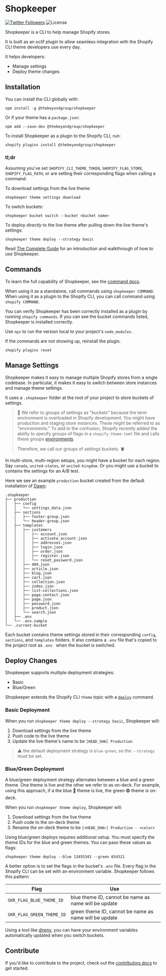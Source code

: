 # Shopkeeper
<a href="http://twitter.com/_thebeyondgroup"><img src="https://img.shields.io/twitter/follow/_thebeyondgroup?style=flat-square" alt="Twitter Followers"></a>
<img src="https://img.shields.io/badge/License-MIT-green.svg" alt="License">

Shopkeeper is a CLI to help manage Shopify stores. 

It is built as an oclif plugin to allow seamless integration with the Shopify
CLI theme developers use every day.

It helps developers:
* Manage settings
* Deploy theme changes

## Installation

You can install the CLI globally with:

```sh-session
npm install -g @thebeyondgroup/shopkeeper
```

Or if your theme has a `package.json`:

```sh-session
npm add --save-dev @thebeyondgroup/shopkeeper
```

To install Shopkeeper as a plugin to the Shopify CLI, run:

```sh-session
shopify plugins install @thebeyondgroup/shopkeeper
```

### tl;dr

Assuming you've set `SHOPIFY_CLI_THEME_TOKEN`, `SHOPIFY_FLAG_STORE`,
`SHOPIFY_FLAG_PATH`, or are setting their corresponding flags when calling a
command:

To download settings from the live theme:
```sh-session
shopkeeper theme settings download
```
To switch buckets:
```sh-session
shopkeeper bucket switch --bucket <bucket name>
```

To deploy _directly_ to the live theme after pulling down the live theme's settings:
```sh-session
shopkeeper theme deploy --strategy basic
```

Read [The Complete Guide](/docs/the_complete_guide.md) for an introduction and
walkthrough of how to use Shopkeeper.

## Commands

To learn the full capability of Shopkeeper, see the [command docs](docs/commands).

When using it as a standalone, call commands using `shopkeeper COMMAND`.
When using it as a plugin to the Shopify CLI, you can call command using `shopify COMMAND`.

You can verify Shopkeeper has been correctly installed as a plugin by running `shopify commands`.
If you can see the bucket commands listed, Shopkeeper is installed correctly.

Use `npx` to run the version local to your project's `node_modules`.

If the commands are not showing up, reinstall the plugin.

```sh-session
shopify plugins reset
```

## Manage Settings

Shopkeeper makes it easy to manage multiple Shopify stores from a single
codebase. In particular, it makes it easy to switch between store instances and
manage theme settings.

It uses a `.shopkeeper` folder at the root of your project to store buckets of settings.

> :brain: We refer to groups of settings as "buckets" because the term
> environment is overloaded in Shopify development. You might have production
> and staging store instances. These might be referred to as "environments." To
> add to the confusion, Shopify recently added the ability to specify groups of
> flags in a `shopify.theme.toml` file and calls these groups
> [environments](https://shopify.dev/docs/themes/tools/cli/environments).
>
> Therefore, we call our groups of settings buckets. :bucket:

In multi-store, multi-region setups, you might have a bucket for
each region. Say `canada`, `united-states`, or `united-kingdom`. Or you might
use a bucket to contains the settings for an A/B test.

Here we see an example `production` bucket created from the default 
installation of [Dawn](https://github.com/shopify/dawn):

```sh-session
.shopkeeper
├── production
│   ├── config
│   │   └── settings_data.json
│   ├── sections
│   │   ├── footer-group.json
│   │   └── header-group.json
│   ├── templates
│   │   ├── customers
│   │   │   ├── account.json
│   │   │   ├── activate_account.json
│   │   │   ├── addresses.json
│   │   │   ├── login.json
│   │   │   ├── order.json
│   │   │   ├── register.json
│   │   │   └── reset_password.json
│   │   ├── 404.json
│   │   ├── article.json
│   │   ├── blog.json
│   │   ├── cart.json
│   │   ├── collection.json
│   │   ├── index.json
│   │   ├── list-collections.json
│   │   ├── page.contact.json
│   │   ├── page.json
│   │   ├── password.json
│   │   ├── product.json
│   │   └── search.json
│   ├── .env
│   └── .env.sample
└── .current-bucket
```

Each bucket contains theme settings stored in their corresponding `config`,
`sections`, and `templates` folders. It also contains a `.env` file that's
copied to the project root as `.env ` when the bucket is switched.

## Deploy Changes

Shopkeeper supports multiple deployment strategies:

* Basic
* Blue/Green

Shopkeeper extends the Shopify CLI `theme` topic with a 
[`deploy`](docs/commands/readme.md#shopkeeper-theme-deploy) command.

### Basic Deployment

When you run `shopkeeper theme deploy --strategy basic`, Shopkeeper will:
1. Download settings from the live theme
2. Push code to the live theme
3. Update the live theme's name to be `[HEAD_SHA] Production`

> :warning: the default deployment strategy is `blue-green`, so the `--strategy` must be set.

### Blue/Green Deployment

A blue/green deployment strategy alternates between a blue and a green theme.
One theme is live and the other we refer to as on-deck. For example, using this
approach, if a the blue :large_blue_circle: theme is live, the green
:green_circle: theme is on-deck.

When you run `shopkeeper theme deploy`, Shopkeeper will:

1. Download settings from the live theme
2. Push code to the on-deck theme
3. Rename the on-deck theme to be `[<HEAD_SHA>] Production - <color>`

Using blue/green deploys requires additional setup. You must specify the theme IDs for the blue
and green themes. You can pass these values as flags:

```sh-session
shopkeeper theme deploy --blue 13455343 --green 654321

```

A better option is to set the flags in the bucket's `.env` file. Every flag in
the Shopify CLI can be set with an environment variable. Shopkeeper follows
this pattern:

| Flag                  | Use                                   |
| ---------------------- | ------------------------------------- |
| `SKR_FLAG_BLUE_THEME_ID`| blue theme ID, cannot be name as name will be update   |
| `SKR_FLAG_GREEN_THEME_ID`| green theme ID, cannot be name as name will be update   |

Using a tool like [direnv](https://direnv.net), you can have your environment variables automatically
updated when you switch buckets.

## Contribute
If you'd like to contribute to the project, check out the [contributors docs](docs/contribute.md) to get started.
